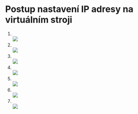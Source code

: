 # Postup nastavení IP adresy na virtuálním stroji

1. &nbsp;<br /> ![](pos-vmip_010_nastaveni-site.png)
1. &nbsp;<br /> ![](pos-vmip_020_moznosti-adapteru.png)
1. &nbsp;<br /> ![](pos-vmip_030_vlastnosti.png)
1. &nbsp;<br /> ![](pos-vmip_040_nastaveni.png)
1. &nbsp;<br /> ![](pos-vmip_050_zavrit.png)
1. &nbsp;<br /> ![](pos-vmip_060_cmd.png)
1. &nbsp;<br /> ![](pos-vmip_070_ipconfig.png)